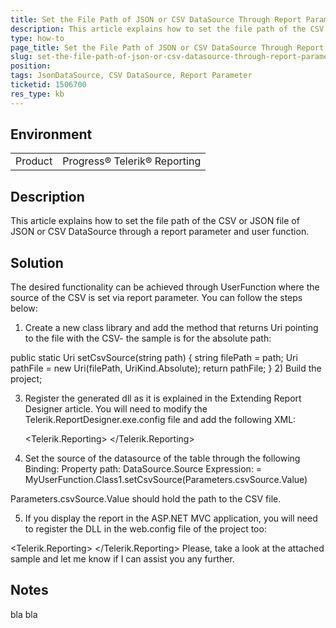 ```yaml
---
title: Set the File Path of JSON or CSV DataSource Through Report Parameter
description: This article explains how to set the file path of the CSV or JSON file of  JSON or CSV DataSource through a report parameter
type: how-to
page_title: Set the File Path of JSON or CSV DataSource Through Report Parameter
slug: set-the-file-path-of-json-or-csv-datasource-through-report-parameter
position: 
tags: JsonDataSource, CSV DataSource, Report Parameter
ticketid: 1506700
res_type: kb
---
```


## Environment
<table>
	<tbody>
		<tr>
			<td>Product</td>
			<td>Progress® Telerik® Reporting</td>
		</tr>
	</tbody>
</table>


## Description
This article explains how to set the file path of the CSV or JSON file of  JSON or CSV DataSource through a report parameter and user function.

## Solution
The desired functionality can be achieved through UserFunction where the source of the CSV is set via report parameter. You can follow the steps below:
1) Create a new class library and add the method that returns Uri pointing to the file with the CSV- the sample is for the absolute path:

public static Uri setCsvSource(string path)
{
    string filePath = path;
    Uri pathFile = new Uri(filePath, UriKind.Absolute);
    return pathFile;
}
2) Build the project;

3) Register the generated dll as it is explained in the Extending Report Designer article. You will need to modify the Telerik.ReportDesigner.exe.config file and add the following XML:

	<Telerik.Reporting>
		<AssemblyReferences>
			<add name="MyUserFunction" />
		</AssemblyReferences>
	</Telerik.Reporting>
4) Set the source of the datasource of the table through the following Binding:
Property path: DataSource.Source
Expression: = MyUserFunction.Class1.setCsvSource(Parameters.csvSource.Value)

Parameters.csvSource.Value should hold the path to the CSV file.

5) If you display the report in the ASP.NET MVC application, you will need to register the DLL in the web.config file of the project too:

<Telerik.Reporting>
	<AssemblyReferences>
		<add name="MyUserFunction" />
	</AssemblyReferences>
</Telerik.Reporting>
Please, take a look at the attached sample and let me know if I can assist you any further.

## Notes
bla bla
